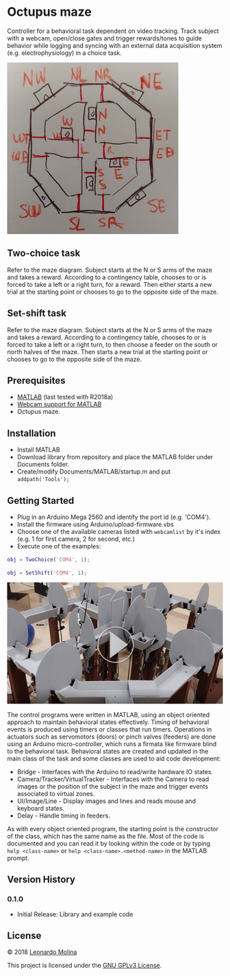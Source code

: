 # Octupus maze
Controller for a behavioral task dependent on video tracking. Track subject with a webcam, open/close gates and trigger rewards/tones to guide behavior while logging and syncing with an external data acquisition system (e.g. electrophysiology) in a choice task.

![Maze diagram](doc/maze-diagram.jpg "Octupus maze diagram")

## Two-choice task
Refer to the maze diagram. Subject starts at the N or S arms of the maze and takes a reward. According to a contingency table, chooses to or is forced to take a left or a right turn, for a reward. Then either starts a new trial at the starting point or chooses to go to the opposite side of the maze.

## Set-shift task
Refer to the maze diagram. Subject starts at the N or S arms of the maze and takes a reward. According to a contingency table, chooses to or is forced to take a left or a right turn, to then choose a feeder on the south or north halves of the maze. Then starts a new trial at the starting point or chooses to go to the opposite side of the maze.

## Prerequisites
* [MATLAB][MATLAB] (last tested with R2018a)
* [Webcam support for MATLAB][WebcamSupport]
* Octupus maze.

## Installation
* Install MATLAB
* Download library from repository and place the MATLAB folder under Documents folder.
* Create/modify Documents/MATLAB/startup.m and put `addpath('Tools');`
	
## Getting Started
* Plug in an Arduino Mega 2560 and identify the port id (e.g. 'COM4').
* Install the firmware using Arduino/upload-firmware.vbs
* Choose one of the available cameras listed with `webcamlist` by it's index (e.g. 1 for first camera, 2 for second, etc.)
* Execute one of the examples:

```matlab
obj = TwoChoice('COM4', 1);
```

```matlab
obj = SetShift('COM4', 1);
```

[![set-shift](doc/set-shift-demo.png)](https://drive.google.com/file/d/1SfYUz2UevaKT23juDb3fbgnZFelnYLQy/view?usp=sharing)

The control programs were written in MATLAB, using an object oriented approach to maintain behavioral states effectively.
Timing of behavioral events is produced using timers or classes that run timers.
Operations in actuators such as servomotors (doors) or pinch valves (feeders) are done using an Arduino micro-controller, which runs a firmata like firmware blind to the behavioral task.
Behavioral states are created and updated in the main class of the task and some classes are used to aid code development:
* Bridge - Interfaces with the Arduino to read/write hardware IO states.
* Camera/Tracker/VirtualTracker - Interfaces with the Camera to read images or the position of the subject in the maze and trigger events associated to virtual zones.
* UI/Image/Line - Display images and lines and reads mouse and keyboard states.
* Delay - Handle timing in feeders.

As with every object oriented program, the starting point is the constructor of the class, which has the same name as the file.
Most of the code is documented and you can read it by looking within the code or by typing `help <class-name>` or `help <class-name>.<method-name>` in the MATLAB prompt.

## Version History
### 0.1.0
* Initial Release: Library and example code

## License
© 2018 [Leonardo Molina][Leonardo Molina]

This project is licensed under the [GNU GPLv3 License][LICENSE.md].

[Leonardo Molina]: https://github.com/leomol
[MATLAB]: https://www.mathworks.com/downloads/
[WebcamSupport]: https://www.mathworks.com/hardware-support/matlab-webcam.html
[LICENSE.md]: LICENSE.md